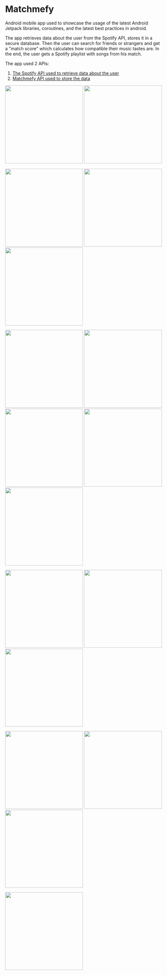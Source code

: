 # Matchmefy

Android mobile app used to showcase the usage of the latest Android Jetpack libraries, coroutines, and the latest best practices in android.

The app retrieves data about the user from the Spotify API, stores it in a secure database.
Then the user can search for friends or strangers and get a "match score" which calculates how compatible their music tastes are. In the end, the user gets a Spotify playlist with songs from his match.

The app used 2 APIs:

1. [The Spotify API used to retrieve data about the user](https://developer.spotify.com/documentation/web-api/)
2. [Matchmefy API used to store the data](https://github.com/GhimpuLucianEduard/matchmefy-api)

<img src="https://github.com/GhimpuLucianEduard/Matchmefy/blob/master/images/signin.png" width="250"> <img src="https://github.com/GhimpuLucianEduard/Matchmefy/blob/master/images/welcome.png" width="250">

<img src="https://github.com/GhimpuLucianEduard/Matchmefy/blob/master/images/serch.png" width="250"> <img src="https://github.com/GhimpuLucianEduard/Matchmefy/blob/master/images/empty.png" width="250"> <img src="https://github.com/GhimpuLucianEduard/Matchmefy/blob/master/images/match.png" width="250"> 

<img src="https://github.com/GhimpuLucianEduard/Matchmefy/blob/master/images/match80.png" width="250"> <img src="https://github.com/GhimpuLucianEduard/Matchmefy/blob/master/images/match60.png" width="250"> <img src="https://github.com/GhimpuLucianEduard/Matchmefy/blob/master/images/match40.png" width="250"> <img src="https://github.com/GhimpuLucianEduard/Matchmefy/blob/master/images/match20.png" width="250"> <img src="https://github.com/GhimpuLucianEduard/Matchmefy/blob/master/images/match0.png" width="250"> 

<img src="https://github.com/GhimpuLucianEduard/Matchmefy/blob/master/images/matchingArtists.png" width="250"> <img src="https://github.com/GhimpuLucianEduard/Matchmefy/blob/master/images/matchingTracks.png" width="250"> <img src="https://github.com/GhimpuLucianEduard/Matchmefy/blob/master/images/matchingGenres.png" width="250"> 

<img src="https://github.com/GhimpuLucianEduard/Matchmefy/blob/master/images/createPlaylist.png" width="250"> <img src="https://github.com/GhimpuLucianEduard/Matchmefy/blob/master/images/createPlaylistConfirmation.png" width="250"> <img src="https://github.com/GhimpuLucianEduard/Matchmefy/blob/master/images/playlistCreated.png" width="250">

<img src="https://github.com/GhimpuLucianEduard/Matchmefy/blob/master/images/settings.png" width="250"> 
